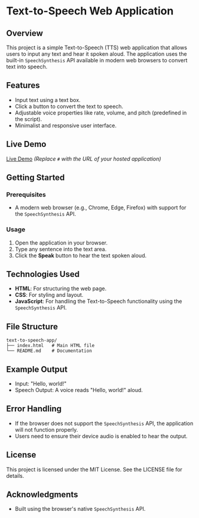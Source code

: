 # Text-to-Speech Web Application

## Overview
This project is a simple Text-to-Speech (TTS) web application that allows users to input any text and hear it spoken aloud. The application uses the built-in `SpeechSynthesis` API available in modern web browsers to convert text into speech.

## Features
- Input text using a text box.
- Click a button to convert the text to speech.
- Adjustable voice properties like rate, volume, and pitch (predefined in the script).
- Minimalist and responsive user interface.

## Live Demo
[Live Demo](#) *(Replace `#` with the URL of your hosted application)*

## Getting Started

### Prerequisites
- A modern web browser (e.g., Chrome, Edge, Firefox) with support for the `SpeechSynthesis` API.

### Usage
1. Open the application in your browser.
2. Type any sentence into the text area.
3. Click the **Speak** button to hear the text spoken aloud.

## Technologies Used
- **HTML**: For structuring the web page.
- **CSS**: For styling and layout.
- **JavaScript**: For handling the Text-to-Speech functionality using the `SpeechSynthesis` API.

## File Structure
```
text-to-speech-app/
├── index.html   # Main HTML file
└── README.md    # Documentation
```

## Example Output
- Input: "Hello, world!"
- Speech Output: A voice reads "Hello, world!" aloud.

## Error Handling
- If the browser does not support the `SpeechSynthesis` API, the application will not function properly.
- Users need to ensure their device audio is enabled to hear the output.

## License
This project is licensed under the MIT License. See the LICENSE file for details.

## Acknowledgments
- Built using the browser's native `SpeechSynthesis` API.

